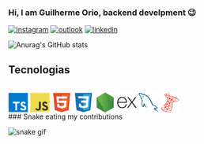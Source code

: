 ### Hi, I am Guilherme Orio, backend develpment 😉
[![instagram](https://img.shields.io/badge/Instagram-E4405F?style=for-the-badge&logo=instagram&logoColor=white)](https://www.instagram.com/guilhermeorio__/)
[![outlook](https://img.shields.io/badge/Microsoft_Outlook-0078D4?style=for-the-badge&logo=microsoft-outlook&logoColor=white)](guilhermeorio@outlook.com)
[![linkedin](https://img.shields.io/badge/LinkedIn-0077B5?style=for-the-badge&logo=linkedin&logoColor=white)](https://www.linkedin.com/feed/)

![Anurag's GitHub stats](https://github-readme-stats.vercel.app/api?username=Guilherme-Orio&show_icons=true&theme=radical)

## Tecnologias

<div style ="display: inline_block"><br>
        <img align="center" alt="TypeScript" height="40" width="40" src="https://raw.githubusercontent.com/devicons/devicon/master/icons/typescript/typescript-original.svg">
    <img align="center" alt="JavaScript" height="40" width="40" src="https://raw.githubusercontent.com/devicons/devicon/master/icons/javascript/javascript-original.svg">
    <img align="center" alt="HTML" height="40" width="40" src="https://raw.githubusercontent.com/devicons/devicon/master/icons/html5/html5-original.svg">
    <img align="center" alt="CSS" height="40" width="40" src="https://raw.githubusercontent.com/devicons/devicon/master/icons/css3/css3-original.svg">
    <img align="center" alt="Node.js" height="40" width="40" src="https://raw.githubusercontent.com/devicons/devicon/master/icons/nodejs/nodejs-original.svg">
    <img align="center" alt="Express" height="40" width="40" src="https://raw.githubusercontent.com/devicons/devicon/master/icons/express/express-original.svg">
    <img align="center" alt="MySQL" height="40" width="40" src="https://raw.githubusercontent.com/devicons/devicon/master/icons/mysql/mysql-original.svg">
    <img align="center" alt="SQL Server" height="40" width="40" src="https://raw.githubusercontent.com/devicons/devicon/master/icons/microsoftsqlserver/microsoftsqlserver-plain.svg">
</div>
### Snake eating my contributions

![snake gif](https://github.com/Guilherme-Orio/Guilherme-Orio/blob/output/dist/snake.svg)

</div>
